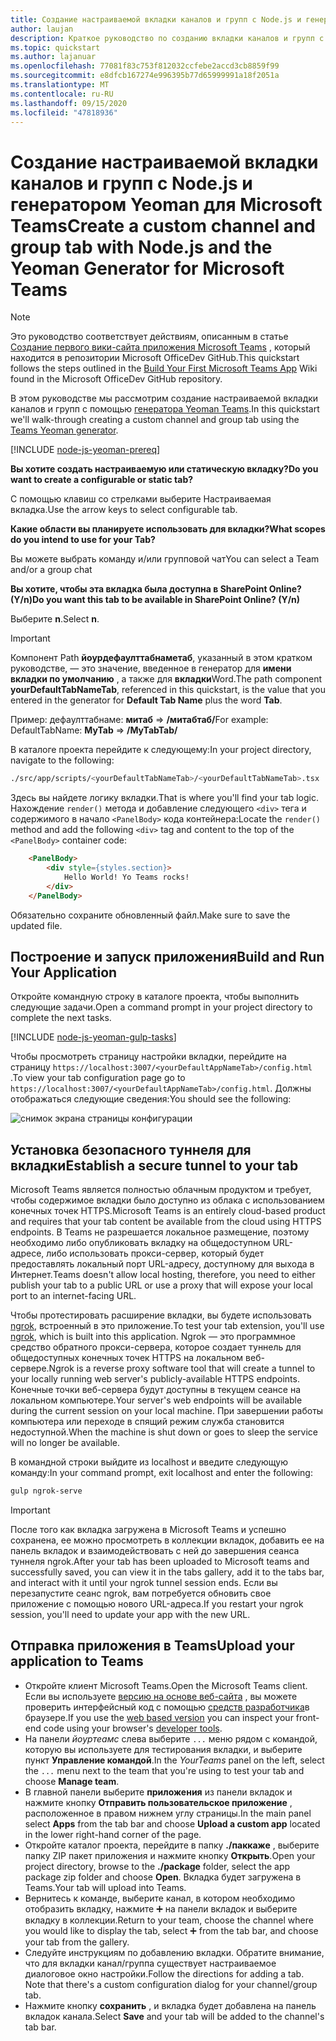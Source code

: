 ```yaml
---
title: Создание настраиваемой вкладки каналов и групп с Node.js и генератором Yeoman для Microsoft Teams
author: laujan
description: Краткое руководство по созданию вкладки каналов и групп с помощью генератора Yeoman для Microsoft Teams.
ms.topic: quickstart
ms.author: lajanuar
ms.openlocfilehash: 77081f83c753f812032ccfebe2accd3cb8859f99
ms.sourcegitcommit: e8dfcb167274e996395b77d65999991a18f2051a
ms.translationtype: MT
ms.contentlocale: ru-RU
ms.lasthandoff: 09/15/2020
ms.locfileid: "47818936"
---
```

# <a name="create-a-custom-channel-and-group-tab-with-nodejs-and-the-yeoman-generator-for-microsoft-teams"></a><span data-ttu-id="8241e-103">Создание настраиваемой вкладки каналов и групп с Node.js и генератором Yeoman для Microsoft Teams</span><span class="sxs-lookup"><span data-stu-id="8241e-103">Create a custom channel and group tab with Node.js and the Yeoman Generator for Microsoft Teams</span></span>

>[!NOTE]
><span data-ttu-id="8241e-104">Это руководство соответствует действиям, описанным в статье [Создание первого вики-сайта приложения Microsoft Teams](https://github.com/OfficeDev/generator-teams/wiki/Build-Your-First-Microsoft-Teams-App) , который находится в репозитории Microsoft OfficeDev GitHub.</span><span class="sxs-lookup"><span data-stu-id="8241e-104">This quickstart follows the steps outlined in the [Build Your First Microsoft Teams App](https://github.com/OfficeDev/generator-teams/wiki/Build-Your-First-Microsoft-Teams-App) Wiki found in the Microsoft OfficeDev GitHub repository.</span></span>

<span data-ttu-id="8241e-105">В этом руководстве мы рассмотрим создание настраиваемой вкладки каналов и групп с помощью [генератора Yeoman Teams](https://github.com/OfficeDev/generator-teams/).</span><span class="sxs-lookup"><span data-stu-id="8241e-105">In this quickstart we'll walk-through creating a custom channel and group tab using the [Teams Yeoman generator](https://github.com/OfficeDev/generator-teams/).</span></span>

[!INCLUDE [node-js-yeoman-prereq](~/includes/tabs/node-js-yeoman-prereq.md)]

<span data-ttu-id="8241e-106">**Вы хотите создать настраиваемую или статическую вкладку?**</span><span class="sxs-lookup"><span data-stu-id="8241e-106">**Do you want to create a configurable or static tab?**</span></span>

<span data-ttu-id="8241e-107">С помощью клавиш со стрелками выберите Настраиваемая вкладка.</span><span class="sxs-lookup"><span data-stu-id="8241e-107">Use the arrow keys to select configurable tab.</span></span>

<span data-ttu-id="8241e-108">**Какие области вы планируете использовать для вкладки?**</span><span class="sxs-lookup"><span data-stu-id="8241e-108">**What scopes do you intend to use for your Tab?**</span></span>

<span data-ttu-id="8241e-109">Вы можете выбрать команду и/или групповой чат</span><span class="sxs-lookup"><span data-stu-id="8241e-109">You can select a Team and/or a group chat</span></span>

<span data-ttu-id="8241e-110">**Вы хотите, чтобы эта вкладка была доступна в SharePoint Online? (Y/n)**</span><span class="sxs-lookup"><span data-stu-id="8241e-110">**Do you want this tab to be available in SharePoint Online? (Y/n)**</span></span> 

<span data-ttu-id="8241e-111">Выберите **n**.</span><span class="sxs-lookup"><span data-stu-id="8241e-111">Select **n**.</span></span>

>[!IMPORTANT]
><span data-ttu-id="8241e-112">Компонент Path **йоурдефаулттабнаметаб**, указанный в этом кратком руководстве, — это значение, введенное в генератор для **имени вкладки по умолчанию** , а также для **вкладки**Word.</span><span class="sxs-lookup"><span data-stu-id="8241e-112">The path component **yourDefaultTabNameTab**, referenced in this quickstart, is the value that you entered in the generator for **Default Tab Name** plus the word **Tab**.</span></span>
>
><span data-ttu-id="8241e-113">Пример: дефаулттабнаме: **митаб**  =>  **/митабтаб/**</span><span class="sxs-lookup"><span data-stu-id="8241e-113">For example: DefaultTabName: **MyTab** => **/MyTabTab/**</span></span>

<span data-ttu-id="8241e-114">В каталоге проекта перейдите к следующему:</span><span class="sxs-lookup"><span data-stu-id="8241e-114">In your project directory, navigate to the following:</span></span>

```bash
./src/app/scripts/<yourDefaultTabNameTab>/<yourDefaultTabNameTab>.tsx
```

<span data-ttu-id="8241e-115">Здесь вы найдете логику вкладки.</span><span class="sxs-lookup"><span data-stu-id="8241e-115">That is where you'll find your tab logic.</span></span> <span data-ttu-id="8241e-116">Нахождение `render()` метода и добавление следующего `<div>` тега и содержимого в начало `<PanelBody>` кода контейнера:</span><span class="sxs-lookup"><span data-stu-id="8241e-116">Locate the `render()` method and add the following `<div>` tag and content to the top of the `<PanelBody>` container code:</span></span>

```html
    <PanelBody>
        <div style={styles.section}>
            Hello World! Yo Teams rocks!
        </div>
    </PanelBody>
```

<span data-ttu-id="8241e-117">Обязательно сохраните обновленный файл.</span><span class="sxs-lookup"><span data-stu-id="8241e-117">Make sure to save the updated file.</span></span>

## <a name="build-and-run-your-application"></a><span data-ttu-id="8241e-118">Построение и запуск приложения</span><span class="sxs-lookup"><span data-stu-id="8241e-118">Build and Run Your Application</span></span>

<span data-ttu-id="8241e-119">Откройте командную строку в каталоге проекта, чтобы выполнить следующие задачи.</span><span class="sxs-lookup"><span data-stu-id="8241e-119">Open a command prompt in your project directory to complete the next tasks.</span></span>

[!INCLUDE [node-js-yeoman-gulp-tasks](~/includes/tabs/node-js-yeoman-gulp-tasks.md)]

<span data-ttu-id="8241e-120">Чтобы просмотреть страницу настройки вкладки, перейдите на страницу `https://localhost:3007/<yourDefaultAppNameTab>/config.html` .</span><span class="sxs-lookup"><span data-stu-id="8241e-120">To view your tab configuration page go to `https://localhost:3007/<yourDefaultAppNameTab>/config.html`.</span></span> <span data-ttu-id="8241e-121">Должны отображаться следующие сведения:</span><span class="sxs-lookup"><span data-stu-id="8241e-121">You should see the following:</span></span>

![снимок экрана страницы конфигурации](~/assets/images/tab-images/configurationPage.png)

## <a name="establish-a-secure-tunnel-to-your-tab"></a><span data-ttu-id="8241e-123">Установка безопасного туннеля для вкладки</span><span class="sxs-lookup"><span data-stu-id="8241e-123">Establish a secure tunnel to your tab</span></span>

<span data-ttu-id="8241e-124">Microsoft Teams является полностью облачным продуктом и требует, чтобы содержимое вкладки было доступно из облака с использованием конечных точек HTTPS.</span><span class="sxs-lookup"><span data-stu-id="8241e-124">Microsoft Teams is an entirely cloud-based product and requires that your tab content be available from the cloud using HTTPS endpoints.</span></span> <span data-ttu-id="8241e-125">В Teams не разрешается локальное размещение, поэтому необходимо либо опубликовать вкладку на общедоступном URL-адресе, либо использовать прокси-сервер, который будет предоставлять локальный порт URL-адресу, доступному для выхода в Интернет.</span><span class="sxs-lookup"><span data-stu-id="8241e-125">Teams doesn't allow local hosting, therefore, you need to either publish your tab to a public URL or use a proxy that will expose your local port to an internet-facing URL.</span></span>

<span data-ttu-id="8241e-126">Чтобы протестировать расширение вкладки, вы будете использовать [ngrok](https://ngrok.com/docs), встроенный в это приложение.</span><span class="sxs-lookup"><span data-stu-id="8241e-126">To test your tab extension, you'll use [ngrok](https://ngrok.com/docs), which is built into this application.</span></span> <span data-ttu-id="8241e-127">Ngrok — это программное средство обратного прокси-сервера, которое создает туннель для общедоступных конечных точек HTTPS на локальном веб-сервере.</span><span class="sxs-lookup"><span data-stu-id="8241e-127">Ngrok is a reverse proxy software tool that will create a tunnel to your locally running web server's publicly-available HTTPS endpoints.</span></span> <span data-ttu-id="8241e-128">Конечные точки веб-сервера будут доступны в текущем сеансе на локальном компьютере.</span><span class="sxs-lookup"><span data-stu-id="8241e-128">Your server's web endpoints will be available during the current session on your local machine.</span></span> <span data-ttu-id="8241e-129">При завершении работы компьютера или переходе в спящий режим служба становится недоступной.</span><span class="sxs-lookup"><span data-stu-id="8241e-129">When the machine is shut down or goes to sleep the service will no longer be available.</span></span>

<span data-ttu-id="8241e-130">В командной строки выйдите из localhost и введите следующую команду:</span><span class="sxs-lookup"><span data-stu-id="8241e-130">In your command prompt, exit localhost and enter the following:</span></span>

```bash
gulp ngrok-serve
```

> [!IMPORTANT]
> <span data-ttu-id="8241e-131">После того как вкладка загружена в Microsoft Teams и успешно сохранена, ее можно просмотреть в коллекции вкладок, добавить ее на панель вкладок и взаимодействовать с ней до завершения сеанса туннеля ngrok.</span><span class="sxs-lookup"><span data-stu-id="8241e-131">After your tab has been uploaded to Microsoft teams and successfully saved, you can view it in the tabs gallery, add it to the tabs bar, and interact with it until your ngrok tunnel session ends.</span></span> <span data-ttu-id="8241e-132">Если вы перезапустите сеанс ngrok, вам потребуется обновить свое приложение с помощью нового URL-адреса.</span><span class="sxs-lookup"><span data-stu-id="8241e-132">If you restart your ngrok session, you'll need to update your app with the new URL.</span></span>

## <a name="upload-your-application-to-teams"></a><span data-ttu-id="8241e-133">Отправка приложения в Teams</span><span class="sxs-lookup"><span data-stu-id="8241e-133">Upload your application to Teams</span></span>

- <span data-ttu-id="8241e-134">Откройте клиент Microsoft Teams.</span><span class="sxs-lookup"><span data-stu-id="8241e-134">Open the Microsoft Teams client.</span></span> <span data-ttu-id="8241e-135">Если вы используете [версию на основе веб-сайта](https://teams.microsoft.com) , вы можете проверить интерфейсный код с помощью [средств разработчика](~/tabs/how-to/developer-tools.md)в браузере.</span><span class="sxs-lookup"><span data-stu-id="8241e-135">If you use the [web based version](https://teams.microsoft.com) you can inspect your front-end code using your browser's [developer tools](~/tabs/how-to/developer-tools.md).</span></span>
- <span data-ttu-id="8241e-136">На панели *йоуртеамс* слева выберите `...` меню рядом с командой, которую вы используете для тестирования вкладки, и выберите пункт **Управление командой**.</span><span class="sxs-lookup"><span data-stu-id="8241e-136">In the *YourTeams* panel on the left, select the `...` menu next to the team that you're using to test your tab and choose **Manage team**.</span></span>
- <span data-ttu-id="8241e-137">В главной панели выберите **приложения** из панели вкладок и нажмите кнопку **Отправить пользовательское приложение** , расположенное в правом нижнем углу страницы.</span><span class="sxs-lookup"><span data-stu-id="8241e-137">In the main panel select **Apps** from the tab bar and choose **Upload a custom app** located in the lower right-hand corner of the page.</span></span>
- <span data-ttu-id="8241e-138">Откройте каталог проекта, перейдите в папку **./паккаже** , выберите папку ZIP пакет приложения и нажмите кнопку **Открыть**.</span><span class="sxs-lookup"><span data-stu-id="8241e-138">Open your project directory, browse to the **./package** folder, select the app package zip folder and choose **Open**.</span></span> <span data-ttu-id="8241e-139">Вкладка будет загружена в Teams.</span><span class="sxs-lookup"><span data-stu-id="8241e-139">Your tab will upload into Teams.</span></span>
- <span data-ttu-id="8241e-140">Вернитесь к команде, выберите канал, в котором необходимо отобразить вкладку, нажмите ➕ на панели вкладок и выберите вкладку в коллекции.</span><span class="sxs-lookup"><span data-stu-id="8241e-140">Return to your team, choose the channel where you would like to display the tab, select ➕ from the tab bar, and choose your tab from the gallery.</span></span>
- <span data-ttu-id="8241e-141">Следуйте инструкциям по добавлению вкладки. Обратите внимание, что для вкладки канал/группа существует настраиваемое диалоговое окно настройки.</span><span class="sxs-lookup"><span data-stu-id="8241e-141">Follow the directions for adding a tab. Note that there's a custom configuration dialog for your channel/group tab.</span></span>
- <span data-ttu-id="8241e-142">Нажмите кнопку **сохранить** , и вкладка будет добавлена на панель вкладок канала.</span><span class="sxs-lookup"><span data-stu-id="8241e-142">Select **Save** and your tab will be added to the channel's tab bar.</span></span>
